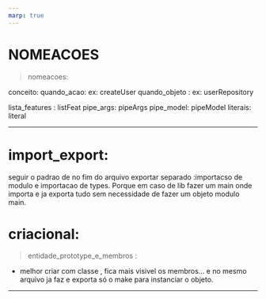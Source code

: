 ```yaml
---
marp: true
---
```


# NOMEACOES
> nomeacoes: <Entidade>

conceito:
  quando_acao: <verbo><Entidade> ex: createUser
  quando_objeto : <Entidade><ObjetoCoisaLocal> ex: userRepository

lista_features : listFeat<Entidade>
pipe_args: pipeArgs<Entidade>
pipe_model: pipeModel<Entidade>
literais: <Entidade>literal


---

# import_export:
seguir o padrao de no fim do arquivo
exportar separado :importacso de modulo e importacao de types. Porque em caso de lib fazer um main onde importa e ja exporta tudo sem necessidade de fazer um objeto modulo main.

# criacional:
> entidade_prototype_e_membros :
- melhor criar com classe , fica mais visivel os membros... e no mesmo arquivo ja faz e exporta só o make para instanciar o objeto.

---

